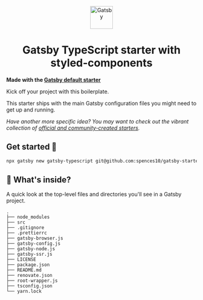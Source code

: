 <p align="center">
  <a href="https://www.gatsbyjs.org">
    <img alt="Gatsby" src="https://www.gatsbyjs.org/monogram.svg" width="60" />
  </a>
</p>
<h1 align="center">
  Gatsby TypeScript starter with styled-components
</h1>

**Made with the [Gatsby default starter]**

Kick off your project with this boilerplate.

This starter ships with the main Gatsby configuration files you might need to get up and running.

_Have another more specific idea? You may want to check out the vibrant collection of [official and community-created starters]._

## Get started 🚀

```bash
npx gatsby new gatsby-typescript git@github.com:spences10/gatsby-starter-styled-components
```

## 🧐 What's inside?

A quick look at the top-level files and directories you'll see in a Gatsby project.

    .
    ├── node_modules
    ├── src
    ├── .gitignore
    ├── .prettierrc
    ├── gatsby-browser.js
    ├── gatsby-config.js
    ├── gatsby-node.js
    ├── gatsby-ssr.js
    ├── LICENSE
    ├── package.json
    ├── README.md
    ├── renovate.json
    ├── root-wrapper.js
    ├── tsconfig.json
    └── yarn.lock

<!-- Links -->

[gatsby default starter]: https://github.com/gatsbyjs/gatsby-starter-default
[official and community-created starters]: https://www.gatsbyjs.org/docs/gatsby-starters/
